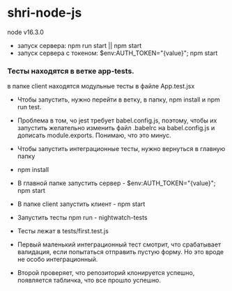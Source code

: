 # shri-node-js

node v16.3.0

- запуск сервера: npm run start || npm start
- запуск сервера с токеном: $env:AUTH_TOKEN="{value}"; npm start

### Тесты находятся в ветке app-tests. 
в папке client находятся модульные тесты в файле App.test.jsx

- Чтобы запустить, нужно перейти в ветку, в папку, npm install и npm run test.
- Проблема в том, чо jest требует babel.config.js, поэтому, чтобы их запустить желательно изменить файл .babelrс на babel.config.js и дописать module.exports. Понимаю, что это минус.


- Чтобы запустить интеграционные тесты, нужно вернуться в главную папку
- npm install
- В главной папке запустить сервер - $env:AUTH_TOKEN="{value}"; npm start
- В папке client запустить клиент - npm start
- Запустить тесты npm run - nightwatch-tests
- Тесты лежат в tests/first.test.js


- Первый маленький интеграционный тест смотрит, что срабатывает валидация, если попытаться отправить пустую форму. Но это вроде не особо интеграционный.
- Второй проверяет, что репозиторий клонируется успешно, появляется табличка, что все прошло успешно. 





